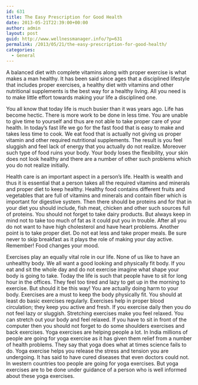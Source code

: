 ```yaml
---
id: 631
title: The Easy Prescription for Good Health
date: 2013-05-21T22:39:00+00:00
author: admin
layout: post
guid: http://www.wellnessmanager.info/?p=631
permalink: /2013/05/21/the-easy-prescription-for-good-health/
categories:
  - General
---
```

A balanced diet with complete vitamins along with proper exercise is what makes a man healthy. It has been said since ages that a disciplined lifestyle that includes proper exercises, a healthy diet with vitamins and other nutritional supplements is the best way for a healthy living. All you need is to make little effort towards making your life a disciplined one.

You all know that today life is much busier than it was years ago. Life has become hectic. There is more work to be done in less time. You are unable to give time to yourself and thus are not able to take proper care of your health. In today’s fast life we go for the fast food that is easy to make and takes less time to cook. We eat food that is actually not giving us proper vitamin and other required nutritional supplements. The result is you feel sluggish and feel lack of energy that you actually do not realize. Moreover such type of food ruins your body. Your body loses the flexibility, your skin does not look healthy and there are a number of other such problems which you do not realize initially.

Health care is an important aspect in a person’s life. Health is wealth and thus it is essential that a person takes all the required vitamins and minerals and proper diet to keep healthy. Healthy food contains different fruits and vegetables that are full of vitamins and minerals and contain fiber which is important for digestive system. Then there should be proteins and for that in your diet you should include, fish meat, chicken and other such sources full of proteins. You should not forget to take dairy products. But always keep in mind not to take too much of fat as it could put you in trouble. After all you do not want to have high cholesterol and have heart problems. Another point is to take proper diet. Do not eat less and take proper meals. Be sure never to skip breakfast as it plays the role of making your day active. Remember! Food changes your mood.

Exercises play an equally vital role in our life. None of us like to have an unhealthy body. We all want a good looking and physically fit body. If you eat and sit the whole day and do not exercise imagine what shape your body is going to take. Today the life is such that people have to sit for long hour in the offices. They feel too tired and lazy to get up in the morning to exercise. But should it be this way! You are actually doing harm to your body. Exercises are a must to keep the body physically fit. You should at least do basic exercises regularly. Exercises help in proper blood circulation; they keep you active and fresh. If you exercise daily then you do not feel lazy or sluggish. Stretching exercises make you feel relaxed. You can stretch out your body and feel relaxed. If you have to sit in front of the computer then you should not forget to do some shoulders exercises and back exercises. Yoga exercises are helping people a lot. In India millions of people are going for yoga exercise as it has given them relief from a number of health problems. They say that yoga does what at times science fails to do. Yoga exercise helps you release the stress and tension you are undergoing. It has said to have cured diseases that even doctors could not. In western countries too people are going for yoga exercises. But yoga exercises are to be done under guidance of a person who is well informed about these yoga exercises.